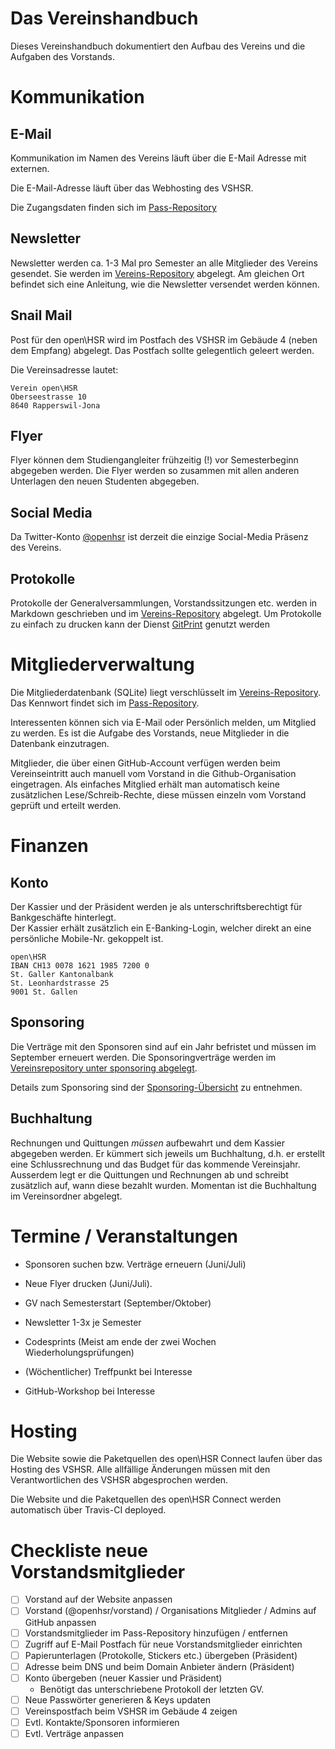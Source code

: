 # Das Vereinshandbuch

Dieses Vereinshandbuch dokumentiert den Aufbau des Vereins und die Aufgaben des Vorstands.

# Kommunikation
## E-Mail
Kommunikation im Namen des Vereins läuft über die E-Mail Adresse mit externen.

Die E-Mail-Adresse läuft über das Webhosting des VSHSR.

Die Zugangsdaten finden sich im [Pass-Repository](https://github.com/openhsr/pass)

## Newsletter
Newsletter werden ca. 1-3 Mal pro Semester an alle Mitglieder des Vereins gesendet. Sie werden im [Vereins-Repository](https://github.com/openhsr/verein/tree/master/newsletter) abgelegt. Am gleichen Ort befindet sich eine Anleitung, wie die Newsletter versendet werden können.

## Snail Mail

Post für den open\HSR wird im Postfach des VSHSR im Gebäude 4 (neben dem Empfang) abgelegt. Das Postfach sollte gelegentlich geleert werden.

Die Vereinsadresse lautet:

```
Verein open\HSR
Oberseestrasse 10
8640 Rapperswil-Jona
```

## Flyer
Flyer können dem Studiengangleiter frühzeitig (!) vor Semesterbeginn abgegeben werden. Die Flyer werden so zusammen mit allen anderen Unterlagen den neuen Studenten abgegeben.

## Social Media
Da Twitter-Konto [@openhsr](https://twitter.com/openhsr) ist derzeit die einzige Social-Media Präsenz des Vereins. 

## Protokolle
Protokolle der Generalversammlungen, Vorstandssitzungen etc. werden in Markdown geschrieben und im [Vereins-Repository](https://github.com/openhsr/verein/tree/master/protokolle/) abgelegt. Um Protokolle zu einfach zu drucken kann der Dienst [GitPrint](https://gitprint.com/) genutzt werden

# Mitgliederverwaltung
Die Mitgliederdatenbank (SQLite) liegt verschlüsselt im [Vereins-Repository](https://github.com/openhsr/verein/tree/master/mitglieder). Das Kennwort findet sich im [Pass-Repository](https://github.com/openhsr/pass).

Interessenten können sich via E-Mail oder Persönlich melden, um Mitglied zu werden. Es ist die Aufgabe des Vorstands, neue Mitglieder in die Datenbank einzutragen.

Mitglieder, die über einen GitHub-Account verfügen werden beim Vereinseintritt auch manuell vom Vorstand in die Github-Organisation eingetragen. Als einfaches Mitglied erhält man automatisch keine zusätzlichen Lese/Schreib-Rechte, diese müssen einzeln vom Vorstand geprüft und erteilt werden.

# Finanzen

## Konto
Der Kassier und der Präsident werden je als unterschriftsberechtigt für Bankgeschäfte hinterlegt.  
Der Kassier erhält zusätzlich ein E-Banking-Login, welcher direkt an eine persönliche Mobile-Nr. gekoppelt ist.

```
open\HSR
IBAN CH13 0078 1621 1985 7200 0
St. Galler Kantonalbank
St. Leonhardstrasse 25
9001 St. Gallen
```

## Sponsoring
Die Verträge mit den Sponsoren sind auf ein Jahr befristet und müssen im September erneuert werden.
Die Sponsoringverträge werden im [Vereinsrepository unter sponsoring abgelegt](https://github.com/openhsr/verein/tree/master/sponsoring).

Details zum Sponsoring sind der [Sponsoring-Übersicht](https://github.com/openhsr/verein/tree/master/sponsoring) zu entnehmen.

## Buchhaltung
Rechnungen und Quittungen *müssen* aufbewahrt und dem Kassier abgegeben werden.
Er kümmert sich jeweils um Buchhaltung, d.h. er erstellt eine Schlussrechnung und das Budget für das kommende Vereinsjahr.
Ausserdem legt er die Quittungen und Rechnungen ab und schreibt zusätzlich auf, wann diese bezahlt wurden.
Momentan ist die Buchhaltung im Vereinsordner abgelegt.

# Termine / Veranstaltungen
- Sponsoren suchen bzw. Verträge erneuern (Juni/Juli)
- Neue Flyer drucken (Juni/Juli).
- GV nach Semesterstart (September/Oktober)
- Newsletter 1-3x je Semester

- Codesprints (Meist am ende der zwei Wochen Wiederholungsprüfungen)
- (Wöchentlicher) Treffpunkt bei Interesse
- GitHub-Workshop bei Interesse

# Hosting
Die Website sowie die Paketquellen des open\HSR Connect laufen über das Hosting des VSHSR. Alle allfällige Änderungen müssen mit den Verantwortlichen des VSHSR abgesprochen werden.

Die Website und die Paketquellen des open\HSR Connect werden automatisch über Travis-CI deployed.

# Checkliste neue Vorstandsmitglieder
- [ ] Vorstand auf der Website anpassen
- [ ] Vorstand (@openhsr/vorstand) / Organisations Mitglieder / Admins auf GitHub anpassen
- [ ] Vorstandsmitglieder im Pass-Repository hinzufügen / entfernen
- [ ] Zugriff auf E-Mail Postfach für neue Vorstandsmitglieder einrichten
- [ ] Papierunterlagen (Protokolle, Stickers etc.) übergeben (Präsident)
- [ ] Adresse beim DNS und  beim Domain Anbieter ändern (Präsident)
- [ ] Konto übergeben (neuer Kassier und Präsident)
  - Benötigt das unterschriebene Protokoll der letzten GV.
- [ ] Neue Passwörter generieren & Keys updaten
- [ ] Vereinspostfach beim VSHSR im Gebäude 4 zeigen
- [ ] Evtl. Kontakte/Sponsoren informieren
- [ ] Evtl. Verträge anpassen
